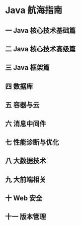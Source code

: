 # Java 航海指南
## 一 Java 核心技术基础篇
## 二 Java 核心技术高级篇
## 三 Java 框架篇
## 四 数据库
## 五 容器与云
## 六 消息中间件
## 七 性能诊断与优化
## 八 大数据技术
## 九 大前端相关
## 十 Web 安全
## 十一 版本管理
